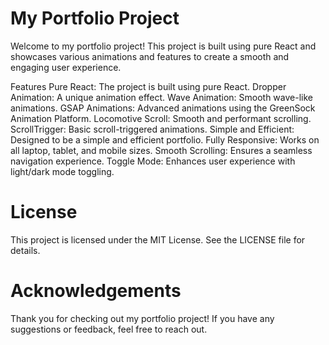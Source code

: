 # My Portfolio Project
Welcome to my portfolio project! This project is built using pure React and showcases various animations and features to create a smooth and engaging user experience.

Features
Pure React: The project is built using pure React.
Dropper Animation: A unique animation effect.
Wave Animation: Smooth wave-like animations.
GSAP Animations: Advanced animations using the GreenSock Animation Platform.
Locomotive Scroll: Smooth and performant scrolling.
ScrollTrigger: Basic scroll-triggered animations.
Simple and Efficient: Designed to be a simple and efficient portfolio.
Fully Responsive: Works on all laptop, tablet, and mobile sizes.
Smooth Scrolling: Ensures a seamless navigation experience.
Toggle Mode: Enhances user experience with light/dark mode toggling.

# License
This project is licensed under the MIT License. See the LICENSE file for details.

# Acknowledgements
Thank you for checking out my portfolio project! If you have any suggestions or feedback, feel free to reach out.

